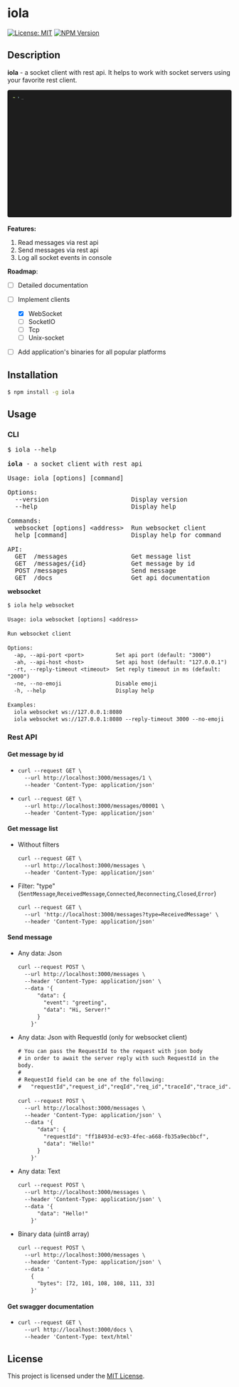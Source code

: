 # iola

[![License: MIT](https://img.shields.io/github/license/pvarentsov/iola)](https://github.com/pvarentsov/iola/blob/main/LICENSE)
[![NPM Version](https://img.shields.io/npm/v/iola.svg)](https://www.npmjs.com/package/iola)

## Description

**iola** - a socket client with rest api. It helps to work with socket servers using your favorite rest client.

<p align="center"> 
  <img src="./demo/iola-demo.gif">
</p>

**Features:**

1. Read messages via rest api
2. Send messages via rest api
3. Log all socket events in console

**Roadmap**:
- [ ] Detailed documentation
- [ ] Implement clients
  - [x] WebSocket
  - [ ] SocketIO
  - [ ] Tcp
  - [ ] Unix-socket
- [ ] Add application's binaries for all popular platforms


## Installation
```bash
$ npm install -g iola
```
## Usage

### CLI

<pre>
$ iola --help

<b>iola</b> - a socket client with rest api

Usage: iola [options] [command]

Options:
  --version                      Display version
  --help                         Display help

Commands:
  websocket [options] &lt;address>  Run websocket client
  help [command]                 Display help for command

API:
  GET  /messages                 Get message list
  GET  /messages/{id}            Get message by id
  POST /messages                 Send message 
  GET  /docs                     Get api documentation
</pre>

**websocket**

```text
$ iola help websocket
 
Usage: iola websocket [options] <address>

Run websocket client

Options:
  -ap, --api-port <port>          Set api port (default: "3000")
  -ah, --api-host <host>          Set api host (default: "127.0.0.1")
  -rt, --reply-timeout <timeout>  Set reply timeout in ms (default: "2000")
  -ne, --no-emoji                 Disable emoji
  -h, --help                      Display help

Examples: 
  iola websocket ws://127.0.0.1:8080 
  iola websocket ws://127.0.0.1:8080 --reply-timeout 3000 --no-emoji
```

### Rest API

#### Get message by id

* ```shell
  curl --request GET \
    --url http://localhost:3000/messages/1 \
    --header 'Content-Type: application/json'
  ```

* ```shell
  curl --request GET \
    --url http://localhost:3000/messages/00001 \
    --header 'Content-Type: application/json'
  ```

#### Get message list

* Without filters
  
  ```shell
  curl --request GET \
    --url http://localhost:3000/messages \
    --header 'Content-Type: application/json'
  ```
* Filter: "type" (`SentMessage`,`ReceivedMessage`,`Connected`,`Reconnecting`,`Closed`,`Error`)

  ```shell
  curl --request GET \
    --url 'http://localhost:3000/messages?type=ReceivedMessage' \
    --header 'Content-Type: application/json'
  ```

#### Send message

* Any data: Json
  ```shell
  curl --request POST \
    --url http://localhost:3000/messages \
    --header 'Content-Type: application/json' \
    --data '{
        "data": {
          "event": "greeting",
          "data": "Hi, Server!"
        }
      }'
  ``` 
* Any data: Json with RequestId (only for websocket client)

  ```shell
  # You can pass the RequestId to the request with json body
  # in order to await the server reply with such RequestId in the body.
  #
  # RequestId field can be one of the following: 
  #   "requestId","request_id","reqId","req_id","traceId","trace_id". 
  
  curl --request POST \
    --url http://localhost:3000/messages \
    --header 'Content-Type: application/json' \
    --data '{
        "data": {
          "requestId": "ff18493d-ec93-4fec-a668-fb35a9ecbbcf",
          "data": "Hello!"
        }
      }'
  ``` 

* Any data: Text
  
  ```shell
  curl --request POST \
    --url http://localhost:3000/messages \
    --header 'Content-Type: application/json' \
    --data '{
        "data": "Hello!"
      }'
  ```
* Binary data (uint8 array) 
  
  ```shell
  curl --request POST \
    --url http://localhost:3000/messages \
    --header 'Content-Type: application/json' \
    --data '
      {
        "bytes": [72, 101, 108, 108, 111, 33]
      }'
  ```

#### Get swagger documentation

* ```shell
  curl --request GET \
    --url http://localhost:3000/docs \
    --header 'Content-Type: text/html'
  ```



## License

This project is licensed under the [MIT License](https://github.com/pvarentsov/iola/blob/main/LICENSE).

